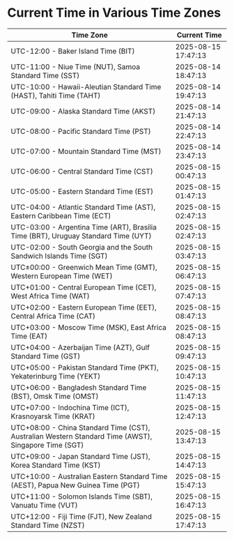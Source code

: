 # Current Time in Various Time Zones

| Time Zone | Current Time |
|-----------|--------------|
| UTC-12:00 - Baker Island Time (BIT) | 2025-08-15 17:47:13 |
| UTC-11:00 - Niue Time (NUT), Samoa Standard Time (SST) | 2025-08-14 18:47:13 |
| UTC-10:00 - Hawaii-Aleutian Standard Time (HAST), Tahiti Time (TAHT) | 2025-08-14 19:47:13 |
| UTC-09:00 - Alaska Standard Time (AKST) | 2025-08-14 21:47:13 |
| UTC-08:00 - Pacific Standard Time (PST) | 2025-08-14 22:47:13 |
| UTC-07:00 - Mountain Standard Time (MST) | 2025-08-14 23:47:13 |
| UTC-06:00 - Central Standard Time (CST) | 2025-08-15 00:47:13 |
| UTC-05:00 - Eastern Standard Time (EST) | 2025-08-15 01:47:13 |
| UTC-04:00 - Atlantic Standard Time (AST), Eastern Caribbean Time (ECT) | 2025-08-15 02:47:13 |
| UTC-03:00 - Argentina Time (ART), Brasília Time (BRT), Uruguay Standard Time (UYT) | 2025-08-15 02:47:13 |
| UTC-02:00 - South Georgia and the South Sandwich Islands Time (SGT) | 2025-08-15 03:47:13 |
| UTC±00:00 - Greenwich Mean Time (GMT), Western European Time (WET) | 2025-08-15 06:47:13 |
| UTC+01:00 - Central European Time (CET), West Africa Time (WAT) | 2025-08-15 07:47:13 |
| UTC+02:00 - Eastern European Time (EET), Central Africa Time (CAT) | 2025-08-15 08:47:13 |
| UTC+03:00 - Moscow Time (MSK), East Africa Time (EAT) | 2025-08-15 08:47:13 |
| UTC+04:00 - Azerbaijan Time (AZT), Gulf Standard Time (GST) | 2025-08-15 09:47:13 |
| UTC+05:00 - Pakistan Standard Time (PKT), Yekaterinburg Time (YEKT) | 2025-08-15 10:47:13 |
| UTC+06:00 - Bangladesh Standard Time (BST), Omsk Time (OMST) | 2025-08-15 11:47:13 |
| UTC+07:00 - Indochina Time (ICT), Krasnoyarsk Time (KRAT) | 2025-08-15 12:47:13 |
| UTC+08:00 - China Standard Time (CST), Australian Western Standard Time (AWST), Singapore Time (SGT) | 2025-08-15 13:47:13 |
| UTC+09:00 - Japan Standard Time (JST), Korea Standard Time (KST) | 2025-08-15 14:47:13 |
| UTC+10:00 - Australian Eastern Standard Time (AEST), Papua New Guinea Time (PGT) | 2025-08-15 15:47:13 |
| UTC+11:00 - Solomon Islands Time (SBT), Vanuatu Time (VUT) | 2025-08-15 16:47:13 |
| UTC+12:00 - Fiji Time (FJT), New Zealand Standard Time (NZST) | 2025-08-15 17:47:13 |
